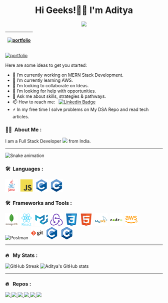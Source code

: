 <h1 align="center">Hi Geeks!👋👀 I'm  Aditya</h1><a target="_blank">

<div id="header" align="center">
  <img src="https://media.giphy.com/media/M9gbBd9nbDrOTu1Mqx/giphy.gif" width="100"/>
</div>
  
  | <p align="center">[![portfolio](https://img.shields.io/badge/my_portfolio-000?style=for-the-badge&logo=ko-fi&logoColor=white)](https://aditya29.netlify.app/)</p> |
| --- |

<p align="center">

[![portfolio](https://img.shields.io/badge/my_portfolio-000?style=for-the-badge&logo=ko-fi&logoColor=white)](https://aditya29.netlify.app/)</p>
Here are some ideas to get you started:

- 🔭 I’m currently working on MERN Stack Development.
- 🌱 I’m currently learning AWS.
- 👯 I’m looking to collaborate on Ideas.
- 🤔 I’m looking for help with opportunities.
- 💬 Ask me about skills, strategies & pathways.
- 📫 How to reach me: &nbsp; [![Linkedin Badge](https://img.shields.io/badge/-AdityaNarayan29-blue?style=flat&logo=Linkedin&logoColor=white)](https://www.linkedin.com/in/adityanarayan29/)
- ⚡ In my free time I solve problems on My DSA Repo and read tech articles.


### :technologist: &nbsp;About Me :

I am a Full Stack Developer <img src="https://media.giphy.com/media/WUlplcMpOCEmTGBtBW/giphy.gif" width="30"> from India.

---
  ![Snake animation](https://github.com/AdityaNarayan2000/AdityaNarayan2000/blob/output/github-contribution-grid-snake.svg)

### 🛠 &nbsp;Languages :

<p>
<img src="https://github.com/devicons/devicon/blob/master/icons/java/java-original-wordmark.svg" title="Java" alt="Java" width="40" height="40"/>&nbsp;
<img src="https://github.com/devicons/devicon/blob/master/icons/javascript/javascript-original.svg" title="JavaScript" alt="JavaScript" width="40" height="40"/>&nbsp;
<img src="https://github.com/devicons/devicon/blob/master/icons/c/c-original.svg" title="Git" **alt="Git" width="40" height="40"/>&nbsp;
<img src="https://github.com/devicons/devicon/blob/master/icons/cplusplus/cplusplus-original.svg" title="Git" **alt="Git" width="40" height="40"/>&nbsp;
</p>

### 🛠 &nbsp;Frameworks and Tools :

<p>
<img src="https://github.com/devicons/devicon/blob/master/icons/mongodb/mongodb-original-wordmark.svg" title="Java" alt="Java" width="40" height="40"/>&nbsp;
<img src="https://github.com/devicons/devicon/blob/master/icons/react/react-original-wordmark.svg" title="React" alt="React" width="40" height="40"/>&nbsp;
<img src="https://github.com/devicons/devicon/blob/master/icons/materialui/materialui-original.svg" title="Material UI" alt="Material UI" width="40" height="40"/>&nbsp;
<img src="https://github.com/devicons/devicon/blob/master/icons/redux/redux-original.svg" title="Redux" alt="Redux " width="40" height="40"/>&nbsp;
<img src="https://github.com/devicons/devicon/blob/master/icons/css3/css3-original.svg"  title="CSS3" alt="CSS" width="40" height="40"/>&nbsp;
<img src="https://github.com/devicons/devicon/blob/master/icons/html5/html5-original.svg" title="HTML5" alt="HTML" width="40" height="40"/>&nbsp;
<img src="https://github.com/devicons/devicon/blob/master/icons/mysql/mysql-original-wordmark.svg" title="MySQL"  alt="MySQL" width="40" height="40"/>&nbsp;
<img src="https://github.com/devicons/devicon/blob/master/icons/nodejs/nodejs-original-wordmark.svg" title="NodeJS" alt="NodeJS" width="40" height="40"/>&nbsp;
<img src="https://github.com/devicons/devicon/blob/master/icons/amazonwebservices/amazonwebservices-plain-wordmark.svg" title="AWS" alt="AWS" width="40" height="40"/>&nbsp;
<img src="https://www.vectorlogo.zone/logos/getpostman/getpostman-icon.svg" title="Postman"  alt="Postman" width="40" height="40"/>&nbsp;
<img src="https://github.com/devicons/devicon/blob/master/icons/git/git-original-wordmark.svg" title="Git" **alt="Git" width="40" height="40"/>&nbsp;
<img src="https://github.com/devicons/devicon/blob/master/icons/c/c-original.svg" title="Git" **alt="Git" width="40" height="40"/>&nbsp;
<img src="https://github.com/devicons/devicon/blob/master/icons/cplusplus/cplusplus-original.svg" title="Git" **alt="Git" width="40" height="40"/>&nbsp;
</p>
 
--- 
 
### 🔥 &nbsp; My Stats : 
 
![GitHub Streak](http://github-readme-streak-stats.herokuapp.com?user=AdityaNarayan2000&theme=dark&theme=vision-friendly-dark)
![Aditya's GitHub stats](https://github-readme-stats.vercel.app/api?username=AdityaNarayan2000&show_icons=true&theme=vision-friendly-dark)
<!-- ![Top Langs](https://github-readme-stats.vercel.app/api/top-langs/?username=AdityaNarayan2000&layout=compact&theme=vision-friendly-dark) -->


---
### 🔥 &nbsp; Repos : 
<p>
  <a href="https://github.com/AdityaNarayan2000/Portfolio_Structure">
    <img src="https://github-readme-stats.vercel.app/api/pin/?username=AdityaNarayan2000&repo=Portfolio_Structure&show_icons=true&theme=vision-friendly-dark" />
  </a>
  <a href="https://https://github.com/AdityaNarayan2000/LottoPlay">
    <img src="https://github-readme-stats.vercel.app/api/pin/?username=AdityaNarayan2000&repo=LottoPlay&show_icons=true&theme=vision-friendly-dark" />
  </a>
  <a href="https://github.com/AdityaNarayan2000/Gym">
    <img src="https://github-readme-stats.vercel.app/api/pin/?username=AdityaNarayan2000&repo=Gym&show_icons=true&theme=vision-friendly-dark" />
  </a>
  <a href="https://github.com/AdityaNarayan2000/DSA">
    <img src="https://github-readme-stats.vercel.app/api/pin/?username=AdityaNarayan2000&repo=DSA&show_icons=true&theme=vision-friendly-dark" />
  </a>
  <a href="https://github.com/AdityaNarayan2000/Salut">
    <img src="https://github-readme-stats.vercel.app/api/pin/?username=AdityaNarayan2000&repo=Salut&show_icons=true&theme=vision-friendly-dark" />
  </a>
  <a href="https://github.com/AdityaNarayan2000/Sanscript-Tech.github.io">
    <img src="https://github-readme-stats.vercel.app/api/pin/?username=AdityaNarayan2000&repo=Sanscript-Tech.github.io&show_icons=true&theme=vision-friendly-dark" />
  </a>
</p>

